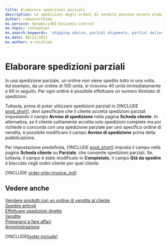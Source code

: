 ```yaml
---
title: Elaborare spedizioni parziali
description: Le spedizioni degli ordini di vendita possono essere elaborate in Business Central con spedizioni parziali utilizzando Avviso di spedizione e Qtà. nei campi di spedizione.
author: rubenseishima
ms.service: dynamics365-business-central
ms.topic: conceptual
ms.search.keywords: 'shipping advice, partial shipments, partial deliveries, trade, customer sales order'
ms.date: 08/12/2022
ms.author: a-reishima
---
```

# <a name="process-partial-shipments"></a><a name="process-partial-shipments"></a>Elaborare spedizioni parziali

In una spedizione parziale, un ordine non viene spedito tutto in una volta. Ad esempio, da un ordine di 100 unità, si ricevono 40 unità immediatamente e 60 in seguito. Per ogni ordine è possibile effettuare un numero illimitato di spedizioni.

Tuttavia, prima di poter utilizzare spedizioni parziali in [!INCLUDE [prod_short](includes/prod_short.md)], devi specificare che il cliente accetta spedizioni parziali impostando il campo **Avviso di spedizione** nella pagina **Scheda cliente**. In alternativa, se il cliente solitamente accetta solo spedizioni complete ma poi richiede o concorda con una spedizione parziale per uno specifico ordine di vendita, è possibile modificare il campo **Avviso di spedizione** prima della pubblicazione.

Per impostazione predefinita, [!INCLUDE [prod_short](includes/prod_short.md)] imposta il campo nella pagina **Scheda cliente** su **Parziale**, che consente spedizioni parziali. Se, tuttavia, il campo è stato modificato in **Completato**, il campo **Qtà da spedire** è bloccato negli ordini cliente per quel cliente.

[!INCLUDE [order-ship-invoice_md](includes/order-ship-invoice.md)]

## <a name="see-also"></a><a name="see-also"></a>Vedere anche

[Vendere prodotti con un ordine di vendita al cliente](sales-how-sell-products.md)  
[Spedire articoli](warehouse-how-ship-items.md)  
[Effettuare spedizioni dirette](sales-how-drop-shipment.md)  
[Vendite](sales-manage-sales.md)  
[Prepararsi a fare affari](ui-get-ready-business.md)  
[Amministrazione](admin-setup-and-administration.md)  

[!INCLUDE[footer-include](includes/footer-banner.md)]
